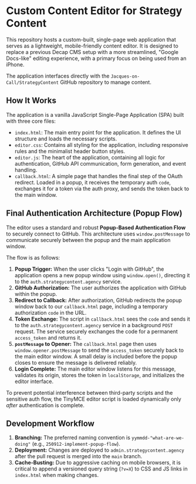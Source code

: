 # Custom Content Editor for Strategy Content

This repository hosts a custom-built, single-page web application that serves as a lightweight, mobile-friendly content editor. It is designed to replace a previous Decap CMS setup with a more streamlined, "Google Docs-like" editing experience, with a primary focus on being used from an iPhone.

The application interfaces directly with the `Jacques-on-Call/StrategyContent` GitHub repository to manage content.

## How It Works

The application is a vanilla JavaScript Single-Page Application (SPA) built with three core files:

-   `index.html`: The main entry point for the application. It defines the UI structure and loads the necessary scripts.
-   `editor.css`: Contains all styling for the application, including responsive rules and the minimalist header button styles.
-   `editor.js`: The heart of the application, containing all logic for authentication, GitHub API communication, form generation, and event handling.
-   `callback.html`: A simple page that handles the final step of the OAuth redirect. Loaded in a popup, it receives the temporary auth `code`, exchanges it for a token via the auth proxy, and sends the token back to the main window.

## Final Authentication Architecture (Popup Flow)

The editor uses a standard and robust **Popup-Based Authentication Flow** to securely connect to GitHub. This architecture uses `window.postMessage` to communicate securely between the popup and the main application window.

The flow is as follows:

1.  **Popup Trigger:** When the user clicks "Login with GitHub", the application opens a new popup window using `window.open()`, directing it to the `auth.strategycontent.agency` service.
2.  **GitHub Authorization:** The user authorizes the application with GitHub within the popup.
3.  **Redirect to Callback:** After authorization, GitHub redirects the popup window back to our `callback.html` page, including a temporary authorization `code` in the URL.
4.  **Token Exchange:** The script in `callback.html` sees the `code` and sends it to the `auth.strategycontent.agency` service in a background `POST` request. The service securely exchanges the code for a permanent `access_token` and returns it.
5.  **`postMessage` to Opener:** The `callback.html` page then uses `window.opener.postMessage` to send the `access_token` securely back to the main editor window. A small delay is included before the popup closes to ensure the message is delivered reliably.
6.  **Login Complete:** The main editor window listens for this message, validates its origin, stores the token in `localStorage`, and initializes the editor interface.

To prevent potential interference between third-party scripts and the sensitive auth flow, the TinyMCE editor script is loaded dynamically only *after* authentication is complete.

## Development Workflow

1.  **Branching:** The preferred naming convention is `yymmdd-"what-are-we-doing"` (e.g., `250912-implement-popup-flow`).
2.  **Deployment:** Changes are deployed to `admin.strategycontent.agency` after the pull request is merged into the `main` branch.
3.  **Cache-Busting:** Due to aggressive caching on mobile browsers, it is critical to append a versioned query string (`?v=X`) to CSS and JS links in `index.html` when making changes.
